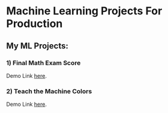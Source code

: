 # Machine Learning Projects For Production

## My ML Projects: 

### 1) Final Math Exam Score

Demo Link  [here](http://ru0sa.com/Final-Math-Exam-Score).

### 2) Teach the Machine Colors
Demo Link [here](http://ru0sa.com/Machine/).
